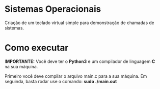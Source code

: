 # Sistemas Operacionais

Criação de um teclado virtual simple para demonstração de chamadas de sistemas.

# Como executar

**IMPORTANTE:** Você deve ter o **Python3** e um compilador de linguagem **C** na sua máquina.

Primeiro você deve compilar o arquivo main.c para a sua máquina. Em seguinda, basta rodar use o comando: **sudo ./main.out**

